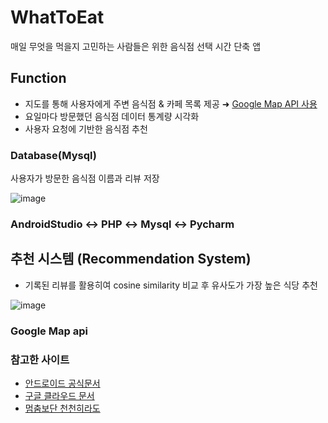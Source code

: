 # WhatToEat
매일 무엇을 먹을지 고민하는 사람들은 위한 음식점 선택 시간 단축 앱

## Function
* 지도를 통해 사용자에게 주변 음식점 & 카페 목록 제공 ➜ <a href="https://developers.google.com/maps/documentation?hl=ko"> Google Map API 사용 </a>
* 요일마다 방문했던 음식점 데이터 통계량 시각화
* 사용자 요청에 기반한 음식점 추천

### Database(Mysql)
사용자가 방문한 음식점 이름과 리뷰 저장

![image](https://user-images.githubusercontent.com/61091307/114303300-569b6400-9b08-11eb-806f-831d69a8774d.png)

### AndroidStudio ↔ PHP ↔ Mysql ↔ Pycharm

## 추천 시스템 (Recommendation System)
* 기록된 리뷰를 활용히여 cosine similarity 비교 후 유사도가 가장 높은 식당 추천

![image](https://user-images.githubusercontent.com/61091307/114303465-39b36080-9b09-11eb-82e3-7acaefadf549.png)

### Google Map api

### 참고한 사이트
 - <a href="https://developer.android.com/guide?hl=ko"> 안드로이드 공식문서 </a>
 - <a href="https://developers.google.com/maps/documentation/android-sdk/overview?hl=ko"> 구글 클라우드 문서 </a>
 - <a href="https://webnautes.tistory.com/1315?category=618190"> 멈춤보단 천천히라도 </a>


